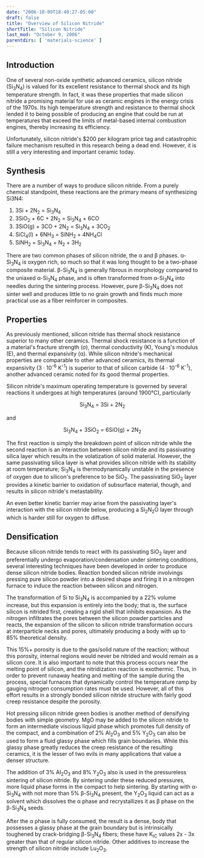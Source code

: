 ```yaml
---
date: "2006-10-09T18:40:27-05:00"
draft: false
title: "Overview of Silicon Nitride"
shortTitle: "Silicon Nitride"
last_mod: "October 9, 2006"
parentdirs: [ 'materials-science' ]
---
```


## Introduction

One of several non-oxide synthetic advanced ceramics, silicon nitride
(Si<sub>3</sub>N<sub>4</sub>) is valued for its excellent resistance to
thermal shock and its high temperature strength.  In fact, it was these
properties that made silicon nitride a promising material for use as ceramic
engines in the energy crisis of the 1970s.  Its high temperature strength and
resistance to thermal shock lended it to being possible of producing an engine
that could be run at temperatures that exceed the limits of metal-based
internal combustion engines, thereby increasing its efficiency.

Unfortunately, silicon nitride's $200 per kilogram price tag and catastrophic
failure mechanism resulted in this research being a dead end.  However, it is
still a very interesting and important ceramic today.

## Synthesis

There are a number of ways to produce silicon nitride.  From a purely chemical
standpoint, these reactions are the primary means of synthesizing Si3N4:

1. 3Si + 2N<sub>2</sub> = Si<sub>3</sub>N<sub>4</sub>
2. 3SiO<sub>2</sub> + 6C + 2N<sub>2</sub> = Si<sub>3</sub>N<sub>4</sub> + 6CO
3. 3SiO(g) + 3CO + 2N<sub>2</sub> = Si<sub>3</sub>N<sub>4</sub> + 3CO<sub>2</sub>
4. SiCl<sub>4</sub>(l) + 6NH<sub>3</sub> = SiNH<sub>2</sub> + 4NH<sub>4</sub>Cl
5. SiNH<sub>2</sub> = Si<sub>3</sub>N<sub>4</sub> + N<sub>2</sub> + 3H<sub>2</sub>

There are two common phases of silicon nitride, the &alpha; and &beta; phases.
&alpha;-Si<sub>3</sub>N<sub>4</sub> is oxygen rich, so much so that it was
long thought to be a two-phase composite material.  &beta;-Si<sub>3</sub>N<sub>4</sub>
is generally fibrous in morphology compared to the uniaxed
&alpha;-Si<sub>3</sub>N<sub>4</sub> phase, and is often transformed from
&alpha;-Si<sub>3</sub>N<sub>4</sub> into needles during the sintering process.
However, pure &beta;-Si<sub>3</sub>N<sub>4</sub> does not sinter well and
produces little to no grain growth and finds much more practical use as a
fiber reinforcer in composites.

## Properties

As previously mentioned, silicon nitride has thermal shock resistance superior
to many other ceramics.  Thermal shock resistance is a function of a material's
fracture strength (&sigma;), thermal conductivity (K), Young's modulus (E), and
thermal expansivity (&alpha;).  While silicon nitride's mechanical properties
are comparable to other advanced ceramics, its thermal expansivity
(3 &middot; 10<sup>-6</sup> K<sup>-1</sup>) is superior to that of silicon
carbide (4 &middot; 10<sup>-6</sup> K<sup>-1</sup>), another advanced ceramic
noted for its good thermal properties.

Silicon nitride's maximum operating temperature is governed by several
reactions it undergoes at high temperatures (around 1900&deg;C), particularly

<p style="text-align:center">
Si<sub>3</sub>N<sub>4</sub> = 3Si + 2N<sub>2</sub>
</p>

and

<p style="text-align:center">
Si<sub>3</sub>N<sub>4</sub> + 3SiO<sub>2</sub> = 6SiO(g) + 2N<sub>2</sub>
</p>

The first reaction is simply the breakdown point of silicon nitride while the
second reaction is an interaction between silicon nitride and its passivating
silica layer which results in the volatization of solid material.  However,
the same passivating silica layer is what provides silicon nitride with its
stability at room temperature; Si<sub>3</sub>N<sub>4</sub> is thermodynamically
unstable in the presence of oxygen due to silicon's preference to be
SiO<sub>2</sub>.  The passivating SiO<sub>2</sub> layer provides a kinetic
barrier to oxidation of subsurface material, though, and results in silicon
nitride's metastability.

An even better kinetic barrier may arise from the passivating layer's
interaction with the silicon nitride below, producing a
Si<sub>2</sub>N<sub>2</sub>O layer through which is harder still for oxygen to
diffuse.

## Densification

Because silicon nitride tends to react with its passivating SiO<sub>2</sub>
layer and preferentially undergo evaporation/condensation under sintering
conditions, several interesting techniques have been developed in order to
produce dense silicon nitride bodies.  Reaction bonded silicon nitride
involvings pressing pure silicon powder into a desired shape and firing it in
a nitrogen furnace to induce the reaction between silicon and nitrogen.

The transformation of Si to Si<sub>3</sub>N<sub>4</sub> is accompanied by a 22%
volume increase, but this expansion is entirely into the body; that is, the
surface silicon is nitrided first, creating a rigid shell that inhibits
expansion.  As the nitrogen infiltrates the pores between the silicon powder
particles and reacts, the expansion of the silicon to silicon nitride
transformation occurs at interparticle necks and pores, ultimately producing a
body with up to 85% theoretical density. 

This 15%+ porosity is due to the gas/solid nature of the reaction; without this
porosity, internal regions would never be nitrided and would remain as a
silicon core.  It is also important to note that this process occurs near the
melting point of silicon, and the nitridization reaction is exothermic.  Thus,
in order to prevent runaway heating and melting of the sample during the
process, special furnaces that dynamically control the temperature ramp by
gauging nitrogen consumption rates must be used.  However, all of this effort
results in a strongly bonded silicon nitride structure with fairly good creep
resistance despite the porosity.

Hot pressing silicon nitride green bodies is another method of densifying
bodies with simple geometry.  MgO may be added to the silicon nitride to form
an intermediate viscious liquid phase which promotes full density of the
compact, and a combination of 2% Al<sub>2</sub>O<sub>3</sub> and 5%
Y<sub>2</sub>O<sub>3</sub> can also be used to form a fluid glassy phase which
fills grain boundaries.  While this glassy phase greatly reduces the creep
resistance of the resulting ceramics, it is the lesser of two evils in many
applications that value a denser structure.

The addition of 3% Al<sub>2</sub>O<sub>3</sub> and 8% Y<sub>2</sub>O<sub>3</sub>
also is used in the pressureless sintering of silicon nitride.  By sintering
under these reduced pressures, more liquid phase forms in the compact to help
sintering.  By starting with &alpha;-Si<sub>3</sub>N<sub>4</sub> with not more
than 5% &beta;-Si<sub>3</sub>N<sub>4</sub> present, the Y<sub>2</sub>O<sub>3</sub>
liquid can act as a solvent which dissolves the &alpha; phase and
recrystallizes it as &beta; phase on the &beta;-Si<sub>3</sub>N<sub>4</sub>
seeds.

After the &alpha; phase is fully consumed, the result is a dense, body that
possesses a glassy phase at the grain boundary but is intrinsically toughened
by crack-bridging &beta;-Si<sub>3</sub>N<sub>4</sub> fibers; these have
K<sub>IC</sub> values 2x - 3x greater than that of regular silicon nitride.
Other additives to increase the strength of silicon nitride include
Lu<sub>2</sub>O<sub>3</sub>.
